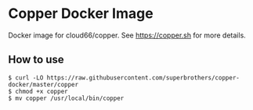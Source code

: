 # Copper Docker Image

Docker image for cloud66/copper. See https://copper.sh for more details.

## How to use

```
$ curl -LO https://raw.githubusercontent.com/superbrothers/copper-docker/master/copper
$ chmod +x copper
$ mv copper /usr/local/bin/copper
```
